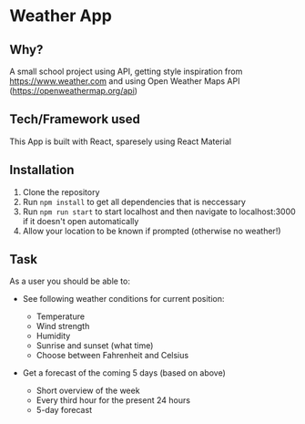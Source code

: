 # Weather App

## Why?
A small school project using API, getting style inspiration from https://www.weather.com and using Open Weather Maps API (https://openweathermap.org/api)

## Tech/Framework used
This App is built with React, sparesely using React Material

## Installation

1. Clone the repository
2. Run
```npm install```
to get all dependencies that is neccessary
3. Run
```npm run start```
to start localhost and then navigate to localhost:3000 if it doesn't open automatically
4. Allow your location to be known if prompted (otherwise no weather!)

## Task

As a user you should be able to:

- See following weather conditions for current position:

  - Temperature
  - Wind strength
  - Humidity
  - Sunrise and sunset (what time)
  - Choose between Fahrenheit and Celsius

- Get a forecast of the coming 5 days (based on above)

  - Short overview of the week
  - Every third hour for the present 24 hours
  - 5-day forecast

